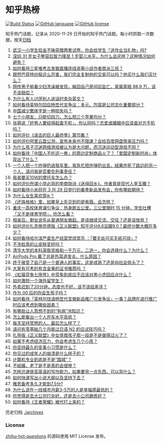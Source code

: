 # 知乎热榜
[![Build Status](https://github.com/ToWeLong/zhihu-hot-questions/workflows/CI/badge.svg)](https://github.com/ToWeLong/zhihu-hot-questions/actions)
[![GitHub language](https://img.shields.io/badge/language-golang-orange.svg)](https://golang.org/)
[![GitHub license](https://img.shields.io/github/license/ToWeLong/zhihu-hot-questions)](https://github.com/ToWeLong/zhihu-hot-questions/blob/main/LICENSE)

知乎热门话题，记录从 2020-11-29 日开始的知乎热门话题。每小时抓取一次数据，按天[归档](./archives)

<!-- BEGIN -->

1. [武汉一小学生拾金不昧获赠两套试卷，你会给学生「送作业当礼物」吗?](https://www.zhihu.com/question/450290154)
1. [深圳 31 岁女子整容后智力降至 1 岁婴儿水平，为什么会这样？这种情况如何避免？](https://www.zhihu.com/question/450233917)
1. [如何看待三星堆考古发掘直播连线盗墓小说作者南派三叔？](https://www.zhihu.com/question/450463840)
1. [既然巴菲特炒股这么厉害，我们完全复制他的交易可以吗？他买什么我们买什么？](https://www.zhihu.com/question/367735252)
1. [网传男子偷看少妇洗澡被发现，躲回自己房间后坠亡，家属索赔 88.9 万，该不该赔偿？](https://www.zhihu.com/question/450315310)
1. [为什么有人讨厌别人说话时夹杂英文？](https://www.zhihu.com/question/31606466)
1. [如何看待英特尔回应杨笠代言争议：多元、包容是公司文化重要部分？](https://www.zhihu.com/question/450652563)
1. [中国减少繁体字是一种损失吗？](https://www.zhihu.com/question/304734089)
1. [七个小朋友，只能切四刀，怎么把三个苹果均分？](https://www.zhihu.com/question/297440538)
1. [张萌说「好男人要经得起查手机」，你认同吗？恋爱或婚姻中应该查对方手机吗？](https://www.zhihu.com/question/450621757)
1. [如何评价《进击的巨人最终季》第15集？](https://www.zhihu.com/question/450589270)
1. [如何评价阿里云盘公测，宣布未来也不限速？会给百度网盘带来压力吗？](https://www.zhihu.com/question/450640620)
1. [为什么孩子沉迷网络游戏被认为是大问题，而沉迷运动型游戏不同？](https://www.zhihu.com/question/443042437)
1. [如何看待「中国人不吃这一套」的周边定制商品火了？「爱国定制新时尚」体现出了什么？](https://www.zhihu.com/question/450491365)
1. [一个人把一个炸弹扔进我车里，我急忙把炸弹扔出去，结果炸死了路边的另一个人，请问我是否要负刑事责任？](https://www.zhihu.com/question/450417956)
1. [我弟要买10W的摩托车怎么办？](https://www.zhihu.com/question/415304109)
1. [如何评价所谓小学必背的李商隐诗《送母回乡》，作者竟是现代人李玉臻？](https://www.zhihu.com/question/450324955)
1. [如何看待小米将在 3 月 29 日举行的春季新品发布会，你有哪些期待？](https://www.zhihu.com/question/450625816)
1. [为什么女生喜欢穿jk？](https://www.zhihu.com/question/449808729)
1. [《还珠格格》里，如果皇上先见到的是紫薇，会怎样？](https://www.zhihu.com/question/362175398)
1. [重庆一高校体育课引争议：热身跑五公里，三公里限时 15 分钟，学生吐槽「又不是体育学院」，你怎么看？](https://www.zhihu.com/question/450142377)
1. [相亲后，剩女说先从普通朋友做起。是该继续交流、交往？还是该放弃？](https://www.zhihu.com/question/446846998)
1. [如何评价扎克施奈德版《正义联盟》知乎评分8.6豆瓣9.0？最终分数大概在多少？](https://www.zhihu.com/question/450140959)
1. [如何看待哈尔滨严查生产经营焚烧冥币 ：「要无处可买无纸可烧」?](https://www.zhihu.com/question/450619407)
1. [不洗脸真的让皮肤变好吗？](https://www.zhihu.com/question/317026624)
1. [清华大学的本科录取资格和一千万元，二选一，你会选择什么？为什么？](https://www.zhihu.com/question/264400815)
1. [AirPods Pro 戴了总是外耳道发炎，什么原因？](https://www.zhihu.com/question/428688913)
1. [终于接受了自己是一个普通人的事实，这是成熟了还是向社会低头了？](https://www.zhihu.com/question/420819626)
1. [大家有可考的有含金量的证书推荐吗 ？](https://www.zhihu.com/question/428848820)
1. [《虹猫蓝兔七侠传》中蓝兔到底应不应该对黑小虎回应点什么？](https://www.zhihu.com/question/449884451)
1. [如何激怒一个海外留学生？](https://www.zhihu.com/question/342995824)
1. [外卖迟到了20分钟，态度也不好，该不该给差评？](https://www.zhihu.com/question/269145266)
1. [作为 00 后的你会生孩子吗？](https://www.zhihu.com/question/449864346)
1. [如何看待「英特尔找请杨笠代言做新品推广引发争议」一事？品牌在进行推广时应该考虑到哪些因素？](https://www.zhihu.com/question/449975480)
1. [有哪些让人意想不到的“有病”冷知识？](https://www.zhihu.com/question/448415604)
1. [怎么能看出一个人开车水平高低？](https://www.zhihu.com/question/390627646)
1. [每天坚持冥想的人，最后怎么样了？](https://www.zhihu.com/question/331299818)
1. [请问有零基础几个月能过日语 N2 的应试技巧吗？](https://www.zhihu.com/question/34815826)
1. [扎导版《正义联盟》中女侠救孩子那一段是不是做得过火了？](https://www.zhihu.com/question/450292363)
1. [如果不考虑经济压力，你会考虑生几个小孩？](https://www.zhihu.com/question/382323249)
1. [你坚持最久的变美小习惯是什么？](https://www.zhihu.com/question/66864681)
1. [你见过的成年人的崩溃是什么样子的？](https://www.zhihu.com/question/315075546)
1. [计算机专业到底是不是“围城”？](https://www.zhihu.com/question/448170252)
1. [不结婚，老了是不是真的会很惨？](https://www.zhihu.com/question/446978179)
1. [怎样迅速提高英语的写作能力，如果要背一点东西，可以背什么？](https://www.zhihu.com/question/28695915)
1. [如何快速写出小说大纲以及坚持下去？](https://www.zhihu.com/question/449775669)
1. [雅思备考多久才能到7.5分?](https://www.zhihu.com/question/316904796)
1. [为什么说在一线城市月薪3-5万的人是幸福感最低的？](https://www.zhihu.com/question/443469299)
1. [你觉得是去大公司打杂好，还是去小公司磨炼好？](https://www.zhihu.com/question/448879571)
1. [如何看待《王者荣耀》被代打上来的？](https://www.zhihu.com/question/445004793)

<!-- END -->

历史归档 [./archives](./archives)


### License
[zhihu-hot-questions](https://github.com/towelong/zhihu-hot-questions) 的源码使用 MIT License 发布。